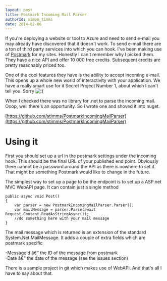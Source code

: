 ```yaml
---
layout: post
title: Postmark Incoming Mail Parser
authorId: simon_timms
date: 2014-02-06
---
```


If you're deploying a website or tool to Azure and need to send e-mail you may already have discovered that it doesn't work. To send e-mail there are a ton of third party services into which you can hook. I've been making use of [Postmark](https://postmarkapp.com) for my sites. Honestly I can't remember why I picked them. They have a nice API and offer 10 000 free credits. Subsequent credits are pretty reasonably priced too.

One of the cool features they have is the ability to accept incoming e-mail. This opens up a whole new world of interactivity with your application. We have a really smart use for it Secret Project Number 1, about which I can't tell you. Sorry ![:(](http://localhost:8000/wordpress/wp-includes/images/smilies/icon_sad.gif)

When I checked there was no library for .net to parse the incoming mail. Ooop, well there's an opportunity. So I wrote one and shoved it into nuget.

[https://github.com/stimms/PostmarkIncomingMailParser](https://github.com/stimms/PostmarkIncomingMailParser)


# Using it

First you should set up a url in the postmark settings under the incoming hook. This should be the final URL of your published end point. Obviously there cannot be a password around the API as there is nowhere to set it. That might be something Postmark would like to change in the future.

The simplest way to set up a page to be the endpoint is to set up a ASP.net MVC WebAPI page. It can contain just a single method

```
public async void Post()
{
    var parser = new PostmarkIncomingMailParser.Parser();
    var mailMessage = parser.Parse(await Request.Content.ReadAsStringAsync());
    //do something here with your mail message
}
```

The mail message which is returned is an extension of the standard System.Net.MailMessage. It adds a couple of extra fields which are postmark specific

-MessageId â€“ the ID of the message from postmark  
 -Date â€“ the date of the message (see the issues section)

There is a sample project in git which makes use of WebAPI. And that's all I have to say about that.



